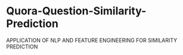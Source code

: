 # Quora-Question-Similarity-Prediction
APPLICATION OF NLP AND FEATURE ENGINEERING FOR SIMILARITY PREDICTION
